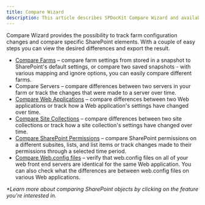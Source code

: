 ```yaml
---
title: Compare Wizard
description: This article describes SPDocKit Compare Wizard and available comparison types. Compare SharePoint farms, server, Web application, site collection, permissions or web.config files.
---
```

Compare Wizard provides the possibility to track farm configuration changes and compare specific SharePoint elements. With a couple of easy steps you can view the desired differences and export the result.

* [Compare Farms](#internal/how-to/compare-wizard/compare-sharepoint-farms/) – compare farm settings from stored in a snapshot to SharePoint's default settings, or compare two saved snapshots - with various mapping and ignore options, you can easily compare different farms.
* Compare Servers – compare differences between two servers in your farm or track the changes that were made to a server over time.
* [Compare Web Applications](#internal/how-to/compare-wizard/compare-web-applications/) – compare differences between two Web applications or track how a Web application's settings have changed over time.
* [Compare Site Collections](#internal/how-to/compare-wizard/compare-site-collections/) – compare differences between two site collections or track how a site collection's settings have changed over time.
* [Compare SharePoint Permissions](#internal/how-to/compare-wizard/compare-site-permissions/) – compare SharePoint permissions on a different subsites, lists, and list items or track changes made to their permissions through a selected time period.
* [Compare Web.config files](#internal/how-to/compare-wizard/compare-web-config-files/) – verify that web.config files on all of your web front end servers are identical for the same Web application. You can also check what the differences are between web.config files on various Web applications.

_*Learn more about comparing SharePoint objects by clicking on the feature you're interested in._